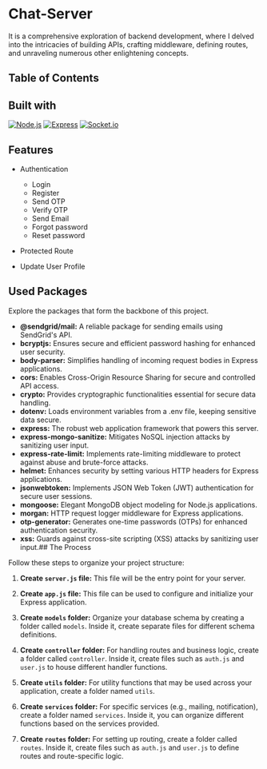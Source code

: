 
# Chat-Server

It is a comprehensive exploration of backend development, where I delved into the intricacies of building APIs, crafting middleware, defining routes, and unraveling numerous other enlightening concepts.


## Table of Contents

## Built with

[![Node.js](https://img.shields.io/badge/Node.js-brightgreen)](https://nodejs.org/)
[![Express](https://img.shields.io/badge/Express-blue)](https://expressjs.com/)
[![Socket.io](https://img.shields.io/badge/Socket.io-yellow)](https://socket.io/)



## Features

- Authentication

   - Login
   - Register
   - Send OTP
   - Verify OTP
   - Send Email
   - Forgot password
   - Reset password

- Protected Route

- Update User Profile



## Used Packages

Explore the packages that form the backbone of this project.

- **@sendgrid/mail:** A reliable package for sending emails using SendGrid's API.
- **bcryptjs:** Ensures secure and efficient password hashing for enhanced user security.
- **body-parser:** Simplifies handling of incoming request bodies in Express applications.
- **cors:** Enables Cross-Origin Resource Sharing for secure and controlled API access.
- **crypto:** Provides cryptographic functionalities essential for secure data handling.
- **dotenv:** Loads environment variables from a .env file, keeping sensitive data secure.
- **express:** The robust web application framework that powers this server.
- **express-mongo-sanitize:** Mitigates NoSQL injection attacks by sanitizing user input.
- **express-rate-limit:** Implements rate-limiting middleware to protect against abuse and brute-force attacks.
- **helmet:** Enhances security by setting various HTTP headers for Express applications.
- **jsonwebtoken:** Implements JSON Web Token (JWT) authentication for secure user sessions.
- **mongoose:** Elegant MongoDB object modeling for Node.js applications.
- **morgan:** HTTP request logger middleware for Express applications.
- **otp-generator:** Generates one-time passwords (OTPs) for enhanced authentication security.
- **xss:** Guards against cross-site scripting (XSS) attacks by sanitizing user input.## The Process

Follow these steps to organize your project structure:

1. **Create `server.js` file:** This file will be the entry point for your server.

2. **Create `app.js` file:** This file can be used to configure and initialize your Express application.

3. **Create `models` folder:** Organize your database schema by creating a folder called `models`. Inside it, create separate files for different schema definitions.

4. **Create `controller` folder:** For handling routes and business logic, create a folder called `controller`. Inside it, create files such as `auth.js` and `user.js` to house different handler functions.

5. **Create `utils` folder:** For utility functions that may be used across your application, create a folder named `utils`.

6. **Create `services` folder:** For specific services (e.g., mailing, notification), create a folder named `services`. Inside it, you can organize different functions based on the services provided.

7. **Create `routes` folder:** For setting up routing, create a folder called `routes`. Inside it, create files such as `auth.js` and `user.js` to define routes and route-specific logic.
